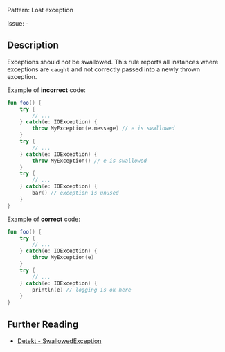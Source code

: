 Pattern: Lost exception

Issue: -

## Description

Exceptions should not be swallowed. This rule reports all instances where exceptions are `caught` and not correctly passed into a newly thrown exception.

Example of **incorrect** code:

```kotlin
fun foo() {
    try {
        // ...
    } catch(e: IOException) {
        throw MyException(e.message) // e is swallowed
    }
    try {
        // ...
    } catch(e: IOException) {
        throw MyException() // e is swallowed
    }
    try {
        // ...
    } catch(e: IOException) {
        bar() // exception is unused
    }
}
```

Example of **correct** code:

```kotlin
fun foo() {
    try {
        // ...
    } catch(e: IOException) {
        throw MyException(e)
    }
    try {
        // ...
    } catch(e: IOException) {
        println(e) // logging is ok here
    }
}
```

## Further Reading

* [Detekt - SwallowedException](https://detekt.github.io/detekt/exceptions.html#swallowedexception)